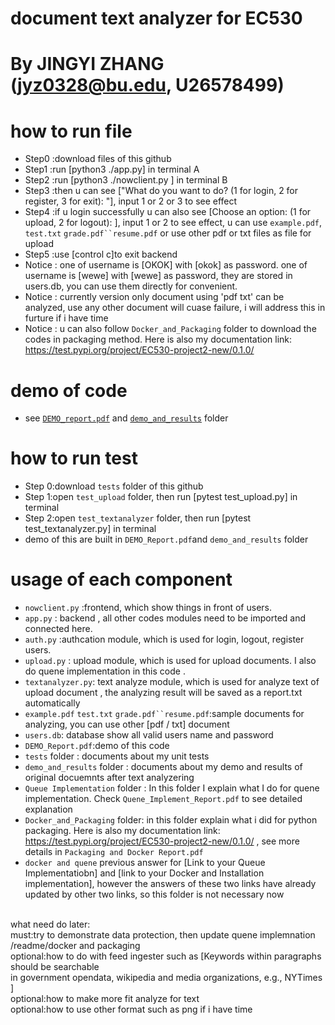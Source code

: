 # document text analyzer for EC530
# By JINGYI ZHANG (jyz0328@bu.edu, U26578499)

# how to run file
- Step0 :download files of this github
- Step1 :run [python3 ./app.py] in terminal A
- Step2 :run [python3 ./nowclient.py ] in terminal B
- Step3 :then u can see ["What do you want to do? (1 for login, 2 for register, 3 for exit): "], input 1 or 2 or 3 to see effect
- Step4 :if u login successfully u can also see [Choose an option: (1 for upload, 2 for logout): ], input 1 or 2 to see effect, u can use `example.pdf`, `test.txt` `grade.pdf``resume.pdf` or use other pdf or txt files as file for upload
- Step5 :use [control c]to exit backend
- Notice : one of username is [OKOK] with [okok] as password. one of username is [wewe] with [wewe] as password, they are stored in users.db, you can use them directly for convenient.
- Notice : currently version only document using 'pdf txt' can be analyzed, use any other document will cuase failure, i will address this in furture if i have time<br>
- Notice : u can also follow `Docker_and_Packaging` folder to download the codes in packaging method. Here is also my documentation link: https://test.pypi.org/project/EC530-project2-new/0.1.0/

# demo of code 
- see [`DEMO_report.pdf`](https://github.com/jyz0328/EC530-project2-new/blob/main/DEMO_Report.pdf) and [`demo_and_results`](https://github.com/jyz0328/EC530-project2-new/tree/main/demo_and_results) folder

# how to run test
- Step 0:download `tests`  folder of this github
- Step 1:open `test_upload` folder, then run [pytest test_upload.py] in terminal
- Step 2:open `test_textanalyzer` folder, then run [pytest test_textanalyzer.py] in terminal
- demo of this are built in `DEMO_Report.pdf`and `demo_and_results` folder
 
# usage of each component <br>
- `nowclient.py` :frontend, which show things in front of users.
- `app.py` : backend , all other codes modules need to be imported and connected here.
- `auth.py` :authcation module, which is used for login, logout, register users.
- `upload.py` : upload module, which is used for upload documents. I also do quene implementation in this code .
- `textanalyzer.py`: text analyze module, which is used for analyze text of upload document , the analyzing result will be saved as a report.txt automatically<br>
- `example.pdf` `test.txt` `grade.pdf``resume.pdf`:sample documents for analyzing, you can use other [pdf / txt] document 
- `users.db`: database show all valid users name and password
- `DEMO_Report.pdf`:demo of this code 
- `tests` folder : documents about my unit tests
- `demo_and_results` folder : documents about my demo and results of original docuemnts after text analyzering
- `Queue Implementation` folder : In this folder I explain what I do for quene implementation. Check `Quene_Implement_Report.pdf` to see detailed explanation
- `Docker_and_Packaging` folder: in this folder explain what i did for python packaging. Here is also my documentation link: https://test.pypi.org/project/EC530-project2-new/0.1.0/ , see more details in `Packaging and Docker Report.pdf`
- `docker and quene` previous answer for [Link to your Queue Implementatiobn] and [link to your Docker and Installation implementation], however the answers of these two links have already updated by other two links, so this folder is not necessary now<br><br>

what need do later:<br>
must:try to demonstrate data protection, then update quene implemnation /readme/docker and packaging <br>
optional:how to do with feed ingester such as [Keywords within paragraphs should be searchable<br>
in government opendata, wikipedia and media organizations, e.g., NYTimes ]<br>
optional:how to make more fit analyze for text<br>
optional:how to use other format such as png if i have time



